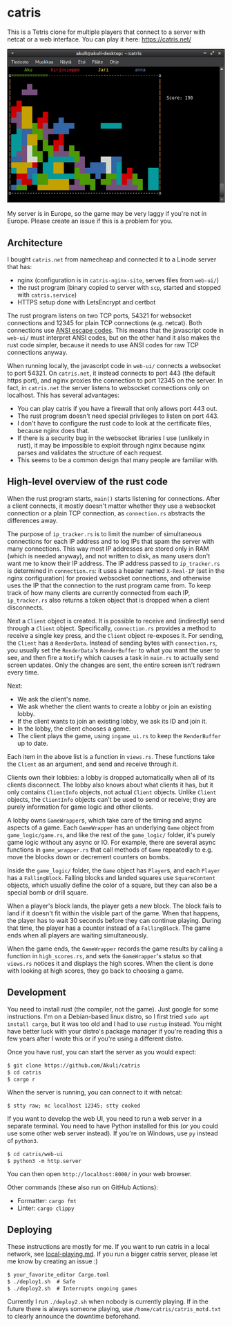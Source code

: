 # catris

This is a Tetris clone for multiple players that connect to a server with netcat or a web interface.
You can play it here: https://catris.net/

![Screenshot](screenshot.png)

My server is in Europe, so the game may be very laggy if you're not in Europe.
Please create an issue if this is a problem for you.


## Architecture

I bought `catris.net` from namecheap and connected it to a Linode server that has:
- nginx (configuration is in `catris-nginx-site`, serves files from `web-ui/`)
- the rust program (binary copied to server with `scp`, started and stopped with `catris.service`)
- HTTPS setup done with LetsEncrypt and certbot

The rust program listens on two TCP ports,
54321 for websocket connections and 12345 for plain TCP connections (e.g. netcat).
Both connections use [ANSI escape codes](https://en.wikipedia.org/wiki/ANSI_escape_code).
This means that the javascript code in `web-ui/` must interpret ANSI codes,
but on the other hand it also makes the rust code simpler,
because it needs to use ANSI codes for raw TCP connections anyway.

When running locally, the javascript code in `web-ui/` connects a websocket to port 54321.
On `catris.net`, it instead connects to port 443 (the default https port),
and nginx proxies the connection to port 12345 on the server.
In fact, in `catris.net` the server listens to websocket connections only on localhost.
This has several advantages:
- You can play catris if you have a firewall that only allows port 443 out.
- The rust program doesn't need special privileges to listen on port 443.
- I don't have to configure the rust code to look at the certificate files, because nginx does that.
- If there is a security bug in the websocket libraries I use (unlikely in rust),
    it may be impossible to exploit through nginx
    because nginx parses and validates the structure of each request.
- This seems to be a common design that many people are familiar with.


## High-level overview of the rust code

When the rust program starts, `main()` starts listening for connections.
After a client connects, it mostly doesn't matter whether they use
a websocket connection or a plain TCP connection,
as `connection.rs` abstracts the differences away.

The purpose of `ip_tracker.rs` is to limit the number of simultaneous connections for each IP address
and to log IPs that spam the server with many connections.
This way most IP addresses are stored only in RAM (which is needed anyway),
and not written to disk, as many users don't want me to know their IP address.
The IP address passed to `ip_tracker.rs` is determined in `connection.rs`:
it uses a header named `X-Real-IP` (set in the nginx configuration) for proxied websocket connections,
and otherwise uses the IP that the connection to the rust program came from.
To keep track of how many clients are currently connected from each IP,
`ip_tracker.rs` also returns a token object that is dropped when a client disconnects.

Next a `Client` object is created.
It is possible to receive and (indirectly) send through a `Client` object.
Specifically, `connection.rs` provides a method to receive a single key press,
and the `Client` object re-exposes it.
For sending, the `Client` has a `RenderData`.
Instead of sending bytes with `connection.rs`,
you usually set the `RenderData`'s `RenderBuffer` to what you want the user to see,
and then fire a `Notify` which causes a task in `main.rs` to actually send screen updates.
Only the changes are sent, the entire screen isn't redrawn every time.

Next:
- We ask the client's name.
- We ask whether the client wants to create a lobby or join an existing lobby.
- If the client wants to join an existing lobby, we ask its ID and join it.
- In the lobby, the client chooses a game.
- The client plays the game, using `ingame_ui.rs` to keep the `RenderBuffer` up to date.

Each item in the above list is a function in `views.rs`.
These functions take the `Client` as an argument, and send and receive through it.

Clients own their lobbies: a lobby is dropped automatically when all of its clients disconnect.
The lobby also knows about what clients it has, but it only contains `ClientInfo` objects,
not actual `Client` objects.
Unlike `Client` objects, the `ClientInfo` objects can't be used to send or receive;
they are purely information for game logic and other clients.

A lobby owns `GameWrapper`s, which take care of the timing and async aspects of a game.
Each `GameWrapper` has an underlying `Game` object from `game_logic/game.rs`,
and like the rest of the `game_logic/` folder, it's purely game logic without any async or IO.
For example, there are several async functions in `game_wrapper.rs`
that call methods of `Game` repeatedly
to e.g. move the blocks down or decrement counters on bombs.

Inside the `game_logic/` folder,
the `Game` object has `Player`s, and each `Player` has a `FallingBlock`.
Falling blocks and landed squares use `SquareContent` objects,
which usually define the color of a square,
but they can also be a special bomb or drill square.

When a player's block lands, the player gets a new block.
The block fails to land if it doesn't fit within the visible part of the game.
When that happens, the player has to wait 30 seconds before they can continue playing.
During that time, the player has a counter instead of a `FallingBlock`.
The game ends when all players are waiting simultaneously.

When the game ends, the `GameWrapper` records the game results by calling a function in `high_scores.rs`,
and sets the `GameWrapper`'s status so that `views.rs` notices it and displays the high scores.
When the client is done with looking at high scores, they go back to choosing a game.


## Development

You need to install rust (the compiler, not the game). Just google for some instructions.
I'm on a Debian-based linux distro, so I first tried `sudo apt install cargo`,
but it was too old and I had to use `rustup` instead.
You might have better luck with your distro's package manager
if you're reading this a few years after I wrote this
or if you're using a different distro.

Once you have rust, you can start the server as you would expect:

```
$ git clone https://github.com/Akuli/catris
$ cd catris
$ cargo r
```

When the server is running, you can connect to it with netcat:

```
$ stty raw; nc localhost 12345; stty cooked
```

If you want to develop the web UI, you need to run a web server in a separate terminal.
You need to have Python installed for this (or you could use some other web server instead).
If you're on Windows, use `py` instead of `python3`.

```
$ cd catris/web-ui
$ python3 -m http.server
```

You can then open `http://localhost:8000/` in your web browser.

Other commands (these also run on GitHub Actions):
- Formatter: `cargo fmt`
- Linter: `cargo clippy`


## Deploying

These instructions are mostly for me.
If you want to run catris in a local network, see [local-playing.md](local-playing.md).
If you run a bigger catris server, please let me know by creating an issue :)

```
$ your_favorite_editor Cargo.toml
$ ./deploy1.sh  # Safe
$ ./deploy2.sh  # Interrupts ongoing games
```

Currently I run `./deploy2.sh` when nobody is currently playing.
If in the future there is always someone playing,
use `/home/catris/catris_motd.txt` to clearly announce the downtime beforehand.
